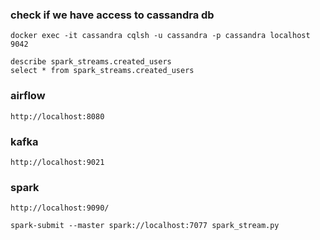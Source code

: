 
### check if we have access to cassandra db
`docker exec -it cassandra cqlsh -u cassandra -p cassandra localhost 9042`

`describe spark_streams.created_users`  
`select * from spark_streams.created_users`

### airflow 
`http://localhost:8080`
### kafka
`http://localhost:9021`
### spark
`http://localhost:9090/`

`spark-submit --master spark://localhost:7077 spark_stream.py
`